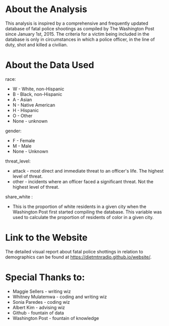# About the Analysis

This analysis is inspired by a comprehensive and frequently updated database of fatal police shootings as compiled by The Washington Post since January 1st, 2015. The criteria for a victim being included in the database is only in circumstances in which a police officer, in the line of duty, shot and killed a civilian.

# About the Data Used

race:

* W - White, non-Hispanic
* B - Black, non-Hispanic
* A - Asian
* N - Native American
* H - Hispanic
* O - Other
* None - unknown

gender:

* F - Female
* M - Male
* None - Unknown

threat_level:

* attack - most direct and immediate threat to an officer's life. The highest level of threat.
* other - incidents where an officer faced a significant threat. Not the highest level of threat.

share_white :

* This is the proportion of white residents in a given city when the Washington Post first started compiling the database. This variable was used to calculate the proportion of residents of color in a given city.


# Link to the Website

The detailed visual report about fatal police shottings in relation to demographics can be found at <https://dietmtnradio.github.io/website/>.  

# Special Thanks to:
* Maggie Sellers - writing wiz
* Whitney Mulatemwa - coding and writing wiz
* Sonia Paredes - coding wiz
* Albert Kim - advising wiz
* Github - fountain of data
* Washington Post - fountain of knowledge

